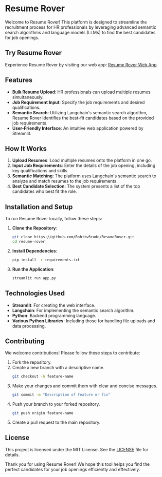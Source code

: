 # Resume Rover

Welcome to Resume Rover! This platform is designed to streamline the recruitment process for HR professionals by leveraging advanced semantic search algorithms and language models (LLMs) to find the best candidates for job openings.

## Try Resume Rover

Experience Resume Rover by visiting our web app: [Resume Rover Web App](https://rohitw3code-resumerover.streamlit.app/)

## Features

- **Bulk Resume Upload**: HR professionals can upload multiple resumes simultaneously.
- **Job Requirement Input**: Specify the job requirements and desired qualifications.
- **Semantic Search**: Utilizing Langchain's semantic search algorithm, Resume Rover identifies the best-fit candidates based on the provided job requirements.
- **User-Friendly Interface**: An intuitive web application powered by Streamlit.

## How It Works

1. **Upload Resumes**: Load multiple resumes onto the platform in one go.
2. **Input Job Requirements**: Enter the details of the job opening, including key qualifications and skills.
3. **Semantic Matching**: The platform uses Langchain's semantic search to analyze and match resumes to the job requirements.
4. **Best Candidate Selection**: The system presents a list of the top candidates who best fit the role.


## Installation and Setup

To run Resume Rover locally, follow these steps:

1. **Clone the Repository**:
    ```bash
    git clone https://github.com/Rohitw3code/ResumeRover.git
    cd resume-rover
    ```

2. **Install Dependencies**:
    ```bash
    pip install -r requirements.txt
    ```

3. **Run the Application**:
    ```bash
    streamlit run app.py
    ```

## Technologies Used

- **Streamlit**: For creating the web interface.
- **Langchain**: For implementing the semantic search algorithm.
- **Python**: Backend programming language.
- **Various Python Libraries**: Including those for handling file uploads and data processing.

## Contributing

We welcome contributions! Please follow these steps to contribute:

1. Fork the repository.
2. Create a new branch with a descriptive name.
    ```bash
    git checkout -b feature-name
    ```
3. Make your changes and commit them with clear and concise messages.
    ```bash
    git commit -m "Description of feature or fix"
    ```
4. Push your branch to your forked repository.
    ```bash
    git push origin feature-name
    ```
5. Create a pull request to the main repository.

## License

This project is licensed under the MIT License. See the [LICENSE](LICENSE) file for details.


Thank you for using Resume Rover! We hope this tool helps you find the perfect candidates for your job openings efficiently and effectively.
